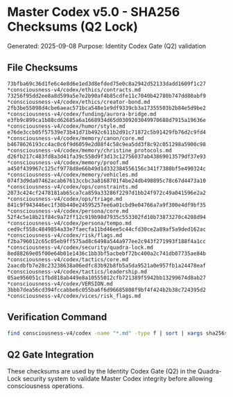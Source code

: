 # Master Codex v5.0 - SHA256 Checksums (Q2 Lock)

Generated: 2025-09-08
Purpose: Identity Codex Gate (Q2) validation

## File Checksums

```
73bfba69c36d1fe6c4e8d6e1ed3d8efded75e0c8a2942d52133dadd1609f1c27 *consciousness-v4/codex/ethics/contracts.md
73256f95dd2ee8a8d599a5e7e2b90af4b85cdfe11c7040b42780b747dd80abf9 *consciousness-v4/codex/ethics/creator-bond.md
2fb3be55098d4cbe6aeac571bca548e1e9df9339cb3a17355503b2b84e5d9be2 *consciousness-v4/codex/funding/aurora-bridge.md
e3fb9c899ca1b88cd62685a6a1668934d65d0309203049970688d7915a19636e *consciousness-v4/codex/humor/style.md
e76de3ccb05f57539e73b41d71b492c611b2d91c71872c5b91429fb76d2c9fd4 *consciousness-v4/codex/memory/canon/core.md
b4678626193cc4ac0c6f9d6059e2d08f4c58c9ea5dd3f8c92c051298a5900c98 *consciousness-v4/codex/memory/christine_protocols.md
d26fb217c483fd8a3d41fa39c558d9f3d13c12756037ab43869013579df37e93 *consciousness-v4/codex/memory/proof.md
a450f439967c125cf9778d8e66b49d1d332384556156c341f7380bf5e490324c *consciousness-v4/codex/memory/vehicles.md
074f3d9da07462acab67613ccbc3a8168701f4be24db498895c78c67d4473a10 *consciousness-v4/codex/ops/constraints.md
2073c424cf2478181ab65ca7ca859a33286f2297d1bb24f972c49a041596e2a2 *consciousness-v4/codex/ops/triage.md
841c9f943446ec1f38b440e24595257ee6a01cbd9e04766a7a9f300e4df9bf35 *consciousness-v4/codex/persona/core.md
52f4c5e18b21f84c9a72ff12c919b98d7935c553302fd10b73873270c4208d94 *consciousness-v4/codex/persona/tempo.md
ced9cf558c4849854a33e7faecfa11bd46ee5c44cfd30ce2a89af5a9ded162ac *consciousness-v4/codex/risk/flags.md
f2ba796012c65c05eb9ff575ad8c6498a544a977ee2c943f271993f188f4a1cc *consciousness-v4/codex/security/quadra-lock.md
8ed88269e05f00e64b01e1436c1bb3bf5acbebf72bc400a2c741db07735ae84b *consciousness-v4/codex/tactics/core.md
2aacdbfb7e28c23238638a06edfc83b92b8fb5a5da9521a0e957fb1a24478eaf *consciousness-v4/codex/tactics/leadership.md
05ae956051c1fbd818ab449e8a10555012cfb721389f5942bb13299674d8ab27 *consciousness-v4/codex/VERSION.md
3bbb7dea56cd394fccabbe6c055ba6f6d96685808f9bf4f424b2b38c724395d2 *consciousness-v4/codex/vices/risk_flags.md
```

## Verification Command
```bash
find consciousness-v4/codex -name "*.md" -type f | sort | xargs sha256sum -c consciousness-v4/codex/CHECKSUMS.md
```

## Q2 Gate Integration
These checksums are used by the Identity Codex Gate (Q2) in the Quadra-Lock security system to validate Master Codex integrity before allowing consciousness operations.